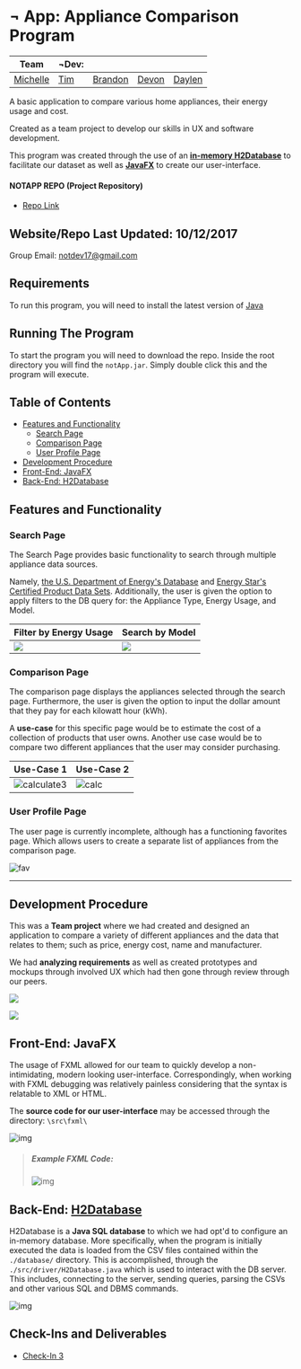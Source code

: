 #  ¬ App: Appliance Comparison Program

| Team                                           | ¬Dev:                              |                                     |                                     |                                       |
| ---------------------------------------------- | ---------------------------------- | ----------------------------------- | ----------------------------------- | ------------------------------------- |
| [Michelle](https://github.com/michellesuchang) | [Tim](https://github.com/podoodoo) | [Brandon](https://github.com/Ciyon) | [Devon](https://github.com/DevonS3) | [Daylen](https://github.com/flannyan) |

A basic application to compare various home appliances, their energy usage and cost.

Created as a team project to develop our skills in UX and software development. 

This program was created through the use of an [**in-memory H2Database**](http://h2database.com/html/main.html) to facilitate our dataset as well as [**JavaFX**](https://docs.oracle.com/javase/8/javafx/get-started-tutorial/index.html) to create our user-interface.

#### NOTAPP REPO (Project Repository)
  * [Repo Link](https://github.com/notdev17/NotApp)

## Website/Repo Last Updated: 10/12/2017
  Group Email: [notdev17@gmail.com](notdev17@gmail.com)


## Requirements
To run this program, you will need to install the latest version of [Java](https://www.java.com/en/download/)

## Running The Program
To start the program you will need to download the repo. Inside the root directory you will find the `notApp.jar`. Simply double click this and the program will execute.

## Table of Contents
- [Features and Functionality](#features-and-functionality)
  * [Search Page](#search-page)
  * [Comparison Page](#comparison-page)
  * [User Profile Page](#user-profile-page)
- [Development Procedure](#development-procedure)
- [Front-End: JavaFX](#front-end-javafx)
- [Back-End: H2Database](#back-end-h2database)

## Features and Functionality

### Search Page

The Search Page provides basic functionality to search through multiple appliance data sources. 

Namely, [the U.S. Department of Energy's Database](https://www.regulations.doe.gov/certification-data/) and [Energy Star's Certified Product Data Sets](https://www.energystar.gov/productfinder/advanced). Additionally, the user is given the option to apply filters to the DB query for: the Appliance Type, Energy Usage, and Model.

| Filter by Energy Usage | Search by Model        |
| ---------------------- | ---------------------- |
| ![](./img/search1.png) | ![](./img/search2.png) |



### Comparison Page

The comparison page displays the appliances selected through the search page. Furthermore, the user is given the option to input the dollar amount that they pay for each kilowatt hour (kWh).

A **use-case** for this specific page would be to estimate the cost of a collection of products that user owns. Another use case would be to compare two different appliances that the user may consider purchasing.

| Use-Case 1                          | Use-Case 2              |
| :---------------------------------- | :---------------------- |
| ![calculate3](./img/calculate3.png) | ![calc](./img/calc.png) |



### User Profile Page

The user page is currently incomplete, although has a functioning favorites page. Which allows users to create a separate list of appliances from the comparison page.

![fav](./img/fav.png)

------



## Development Procedure

This was a **Team project** where we had created and designed an application to compare a variety of different appliances and the data that relates to them; such as price, energy cost, name and manufacturer. 

We had **analyzing requirements** as well as created prototypes and mockups through involved UX which had then gone through review through our peers. 

![](./img/prototype.png)



![](https://raw.githubusercontent.com/notdev17/notDev.us/master/Appliance%20Comparison%20Application%20-%20Not%20Dev.png)

## Front-End: JavaFX

The usage of FXML allowed for our team to quickly develop a non-intimidating, modern looking user-interface. Correspondingly, when working with FXML debugging was relatively painless considering that the syntax is relatable to XML or HTML. 

The **source code for our user-interface** may be accessed through the directory: `\src\fxml\`	

![img](./img/scene-builder-in-action.jpg) 

> ##### Example FXML Code:
>
> ![img](./img/ex-code.png) 

## Back-End: [H2Database](http://h2database.com/html/main.html)

H2Database is a **Java SQL database** to which we had opt'd to configure an in-memory database. More specifically, when the program is initially executed the data is loaded from the CSV files contained within the `./database/` directory. This is accomplished, through the `./src/driver/H2Database.java` which is used to interact with the DB server. This includes, connecting to the server, sending queries, parsing the CSVs and other various SQL and DBMS commands.

![img](./img/db.png) 

##  Check-Ins and Deliverables
  * [Check-In 3](http://notdev.us/CheckInNDeliverables)
  
